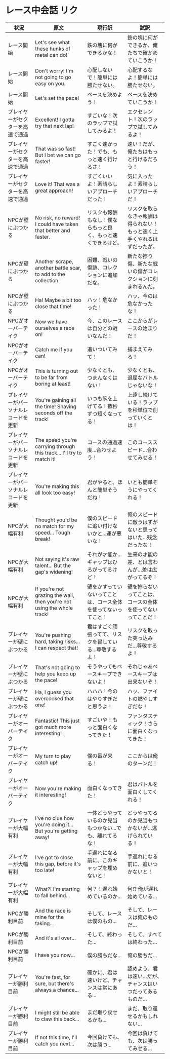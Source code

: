 # レース中会話 リク

| 状況                 | 原文                                                                     | 現行訳                             | 試訳                                   |
| ------------------ | ---------------------------------------------------------------------- | ------------------------------- | ------------------------------------ |
| レース開始              | Let's see what these hunks of metal can do!                            | 鉄の塊に何ができるかな！                    | 鉄の塊に何ができるか、俺たちで確かめていこうか！             |
| レース開始              | Don't worry! I'm not going to go easy on you.                          | 心配しないで！簡単には勝たせない。               | 心配するなよ！簡単には勝たせない。                    |
| レース開始              | Let's set the pace!                                                    | ペースを決めよう！                       | ペースを決めていこうか！                         |
| プレイヤーがセクターを高速で通過   | Excellent! I gotta try that next lap!                                  | すごいな！次のラップで試してみるよ！              | エクセレント！次のラップで試してみるよ！                 |
| プレイヤーがセクターを高速で通過   | That was so fast! But I bet we can go faster!                          | すごく速かった！でも、もっと速く行けるさ！           | 速い！だが、俺たちはもっと行けるだろう！                 |
| プレイヤーがセクターを高速で通過   | Love it! That was a great approach!                                    | すごくいいよ！素晴らしいアプローチだった！           | 気に入ったよ！素晴らしいアプローチだ！                  |
| NPCが壁にぶつかる         | No risk, no reward! I could have taken that better and faster.         | リスクも報酬もなし！僕ならもっと良く、もっと速くできるけど。  | リスクを取らなきゃ報酬は得られない！もっと速く上手くやれるはずだったが。 |
| NPCが壁にぶつかる         | Another scrape, another battle scar, to add to the collection.         | 困難、戦いの傷跡、コレクションに追加だな。           | 新たな擦り傷、新たな戦いの傷がコレクションに刻まれるんだ。        |
| NPCが壁にぶつかる         | Ha! Maybe a bit too close that time!                                   | ハッ！危なかった！                       | ハッ、今のは危なかったな！                        |
| NPCがオーバーテイク        | Now we have ourselves a race on!                                       | 今、このレースは自分との戦いなんだ！              | ここからがレースの始まりだ！                       |
| NPCがオーバーテイク        | Catch me if you can!                                                   | 追いついてみて！                        | 捕まえてみろ！                              |
| NPCがオーバーテイク        | This is turning out to be far from boring at least!                    | 少なくとも、つまんなくはない！                 | 少なくとも、退屈なバトルじゃないな！                   |
| プレイヤーがパーソナルレコードを更新 | You're gaining all the time! Shaving seconds off the track!            | いつも腕を上げてる！数秒ずつ短くなってる！           | 上達し続けている！ラップを秒単位で削っていくとは！            |
| プレイヤーがパーソナルレコードを更新 | The speed you're carrying through this track... I'll try to match it!  | コースの通過速度...合わせよう！               | このコーススピード…合わせてみせる！                   |
| プレイヤーがパーソナルレコードを更新 | You're making this all look too easy!                                  | 君がやると、ほんと簡単そうだね！                | いとも簡単そうにやってくれる！                      |
| NPCが大幅有利           | Thought you'd be no match for my speed... Tough break!                 | 僕のスピードに追い付けないかと...運が悪いな！        | 俺のスピードに敵うはずがないと思ってはいた…残念だったな！        |
| NPCが大幅有利           | Not saying it's raw talent... But the gap's widening!                  | それが才能か...ギャップはひろがってるけど！         | 生来の才能の差、とは言わんが…差は広がってるぞ！             |
| NPCが大幅有利           | If you're not grazing the wall, then you're not using the whole track! | 壁をかすっていないってことは、コース全体を使ってないってこと！ | 壁を擦らないってことは、コースの全体を使ってないってことだ！       |
| プレイヤーが壁にぶつかる       | You're pushing hard, taking risks... I can respect that!               | 君はすごく頑張ってて、リスクを冒している...尊敬するよ！   | リスクを取った突っ込みだ…尊敬するよ！                  |
| プレイヤーが壁にぶつかる       | That's not going to help you keep up the pace!                         | そうやってもペースキープできないよ！              | それじゃあペースキープは出来ないぞ！                   |
| プレイヤーが壁にぶつかる       | Ha, I guess you overcooked that one!                                   | ハハハ！今のはやりすぎだと思うよ！               | ハッ、ファイトの燃やしすぎだな！                     |
| プレイヤーがオーバーテイク      | Fantastic! This just got much more interesting!                        | すごいや！もっと面白くなってきた！               | ファンタスティック！さらに面白くなってきた！               |
| プレイヤーがオーバーテイク      | My turn to play catch up!                                              | 僕の番が来る！                         | ここからは俺のターンだ！                         |
| プレイヤーがオーバーテイク      | Now you're making it interesting!                                      | 面白くなってきた！                       | 君はバトルを面白くしてくれる！                      |
| プレイヤーが大幅有利         | I've no clue how you're doing it... But you're getting away!           | 一体どうやっているのか見当もつかない...でも、離れてるな！  | どうやってるのか見当もつかないが…逃げられている！            |
| プレイヤーが大幅有利         | I've got to close this gap, before it's too late!                      | 手遅れになる前に、このギャップを埋めないと！          | 手遅れになる前に、追いつかないと！                    |
| プレイヤーが大幅有利         | What?! I'm starting to fall behind...                                  | 何？！遅れ始めているのか...                 | 何!? 俺が遅れ始めている…                       |
| NPCが勝利目前           | And the race is mine for the taking...                                 | そして、レースは僕のもの...                 | そして、レースは俺のものだ…                       |
| NPCが勝利目前           | And it's all over...                                                   | そして、終わった...                     | そして、すべては終わった…                        |
| NPCが勝利目前           | I have you now...                                                      | 僕の勝ちだな...                       | 俺の勝ちだ…                               |
| プレイヤーが勝利目前         | You're fast, for sure, but there's always a chance...                  | 確かに、君は速いけど、チャンスは常にある...         | 認めよう、君は速い…だが、チャンスはいつだってあるものだ…        |
| プレイヤーが勝利目前         | I might still be able to claw this back...                             | まだ取り戻せるかも...                    | まだ、取り返せるかもしれない…                      |
| プレイヤーが勝利目前         | If not this time, I'll catch you next...                               | 今回負けても、次は勝つ...                  | 今回は負けても、次は勝ってみせる…                    |
